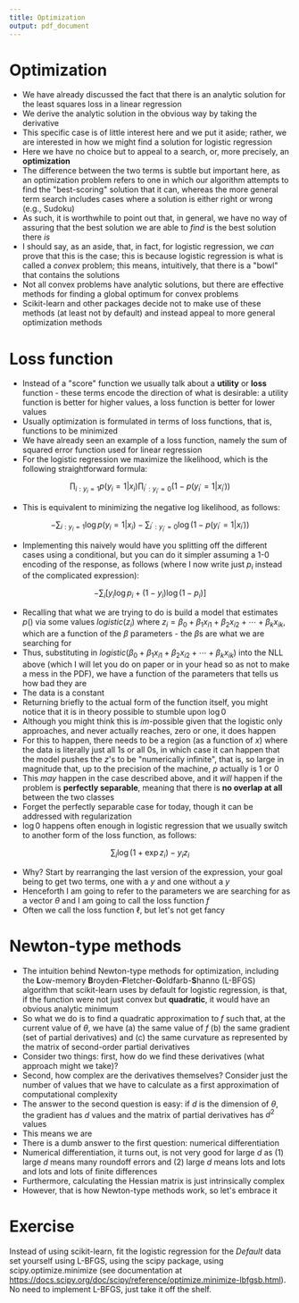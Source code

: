 ```yaml
---
title: Optimization
output: pdf_document
---
```


# Optimization

- We have already discussed the fact that there is an analytic solution for the least squares loss in a linear regression
- We derive the analytic solution in the obvious way by taking the derivative
- This specific case is of little interest here and we put it aside; rather, we are interested in how we might find a solution for logistic regression
- Here we have no choice but to appeal to a search, or, more precisely, an **optimization**
- The difference between the two terms is subtle but important here, as an optimization problem refers to one in which our algorithm attempts to find the "best-scoring" solution that it can, whereas the more general term search includes cases where a solution is either right or wrong (e.g., Sudoku)
- As such, it is worthwhile to point out that, in general, we have no way of assuring that the best solution we are able to *find* is the best solution there *is*
- I should say, as an aside, that, in fact, for logistic regression, we *can* prove that this is the case; this is because logistic regression is what is called a *convex* problem; this means, intuitively, that there is a "bowl" that contains the solutions
- Not all convex problems have analytic solutions, but there are effective methods for finding a global optimum for convex problems
- Scikit-learn and other packages decide not to make use of these methods (at least not by default) and instead appeal to more general optimization methods

# Loss function

- Instead of a "score" function we usually talk about a **utility** or **loss** function - these terms encode the direction of what is desirable: a utility function is better for higher values, a loss function is better for lower values
- Usually optimization is formulated in terms of loss functions, that is, functions to be minimized
- We have already seen an example of a loss function, namely the sum of squared error function used for linear regression
- For the logistic regression we maximize the likelihood, which is the following straightforward formula:

$$
\prod_{i:y_i=1}{p(y_i=1|x_i)}\prod_{i^\prime:y_{i^\prime}=0}{(1-p(y_{i^\prime}=1|x_{i^\prime}))}
$$

- This is equivalent to minimizing the negative log likelihood, as follows:

$$
-\sum_{i:y_i=1}{\log p(y_i=1|x_i)} - \sum_{i^\prime:y_{i^\prime}=0}{\log(1-p(y_{i^\prime}=1|x_{i^\prime}))}
$$

- Implementing this naively would have you splitting off the different cases using a conditional, but you can do it simpler assuming a 1-0 encoding of the response, as follows (where I now write just $p_i$ instead of the complicated expression):

$$
-\sum_{i} [ y_i\log p_i  + (1 - y_i)\log(1-p_i)]
$$

- Recalling that what we are trying to do is build a model that estimates $p()$ via some values $logistic(z_i)$ where $z_i = \beta_0 + \beta_1 x_{i1} + \beta_2 x_{i2} + \cdots + \beta_k x_{ik}$, which are a function of the $\beta$ parameters - the $\beta$s are what we are searching for
- Thus, substituting in  $logistic(\beta_0 + \beta_1 x_{i1} + \beta_2 x_{i2} + \cdots + \beta_k x_{ik})$ into the NLL above (which I will let you do on paper or in your head so as not to make a mess in the PDF), we have a function of the parameters that tells us how bad they are
- The data is a constant
- Returning briefly to the actual form of the function itself, you might notice that it is in theory possible to stumble upon $\log 0$
- Although you might think this is *im*-possible given that the logistic only approaches, and never actually reaches, zero or one, it does happen
- For this to happen, there needs to be a region (as a function of $x$) where the data is literally just all 1s or all 0s, in which case it can happen that the model pushes the $z$'s to be "numerically infinite", that is, so large in magnitude that, up to the precision of the machine, $p$ actually is 1 or 0
- This *may* happen in the case described above, and it *will* happen if the problem is **perfectly separable**, meaning that there is **no overlap at all** between the two classes
- Forget the perfectly separable case for today, though it can be addressed with regularization
- $\log 0$ happens often enough in logistic regression that we usually switch to another form of the loss function, as follows:

$$
\sum_i \log(1 + \exp{z_i}) - y_iz_i 
$$

- Why? Start by rearranging the last version of the expression, your goal being to get two terms, one with a $y$ and one without a $y$
- Henceforth I am going to refer to the parameters we are searching for as a vector $\theta$ and I am going to call the loss function $f$
- Often we call the loss function $\ell$, but let's not get fancy


# Newton-type methods


- The intuition behind Newton-type methods for optimization, including the **L**ow-memory **B**royden-**F**letcher-**G**oldfarb-**S**hanno (L-BFGS) algorithm that scikit-learn uses by default for logistic regression, is that, if the function were not just convex but **quadratic**, it would have an obvious analytic minimum
- So what we do is to find a quadratic approximation to $f$ such that, at the current value of $\theta$, we have (a) the same value of $f$ (b) the same gradient (set of partial derivatives) and (c) the same curvature as represented by the matrix of second-order partial derivatives
- Consider two things: first, how do we find these derivatives (what approach might we take)?
- Second, how complex are the derivatives themselves? Consider just the number of values that we have to calculate as a first approximation of computational complexity
- The answer to the second question is easy: if $d$ is the dimension of $\theta$, the gradient has $d$ values and the matrix of partial derivatives has $d^2$ values
- This means we are 
- There is a dumb answer to the first question: numerical differentiation
- Numerical differentiation, it turns out, is not very good for large $d$ as (1) large $d$ means many roundoff errors and (2) large $d$ means lots and lots and lots and lots of finite differences
- Furthermore, calculating the Hessian matrix is just intrinsically complex
- However, that is how Newton-type methods work, so let's embrace it

# Exercise

Instead of using scikit-learn, fit the logistic regression for the *Default* data set yourself using L-BFGS, using the scipy package, using scipy.optimize.minimize (see documentation at https://docs.scipy.org/doc/scipy/reference/optimize.minimize-lbfgsb.html). No need to implement L-BFGS, just take it off the shelf.